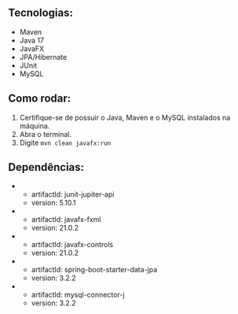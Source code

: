 ## Tecnologias:
- Maven
- Java 17
- JavaFX
- JPA/Hibernate
- JUnit
- MySQL

## Como rodar:
1. Certifique-se de possuir o Java, Maven e o MySQL instalados na máquina.
2. Abra o terminal.
3. Digite <code>mvn clean javafx:run</code>

## Dependências:
- - artifactId: junit-jupiter-api
  - version: 5.10.1
    
- - artifactId: javafx-fxml
  - version: 21.0.2
    
- - artifactId: javafx-controls
  - version: 21.0.2
    
- - artifactId: spring-boot-starter-data-jpa
  - version: 3.2.2
    
- - artifactId: mysql-connector-j
  - version: 3.2.2
